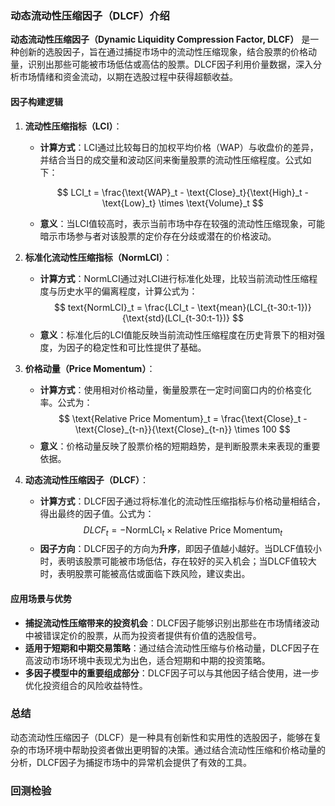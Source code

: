 ### 动态流动性压缩因子（DLCF）介绍

**动态流动性压缩因子（Dynamic Liquidity Compression Factor, DLCF）** 是一种创新的选股因子，旨在通过捕捉市场中的流动性压缩现象，结合股票的价格动量，识别出那些可能被市场低估或高估的股票。DLCF因子利用价量数据，深入分析市场情绪和资金流动，以期在选股过程中获得超额收益。

#### 因子构建逻辑

1. **流动性压缩指标（LCI）**：

   - **计算方式**：LCI通过比较每日的加权平均价格（WAP）与收盘价的差异，并结合当日的成交量和波动区间来衡量股票的流动性压缩程度。公式如下：

     $$
     LCI_t = \frac{\text{WAP}_t - \text{Close}_t}{\text{High}_t - \text{Low}_t} \times \text{Volume}_t
     $$
   - **意义**：当LCI值较高时，表示当前市场中存在较强的流动性压缩现象，可能暗示市场参与者对该股票的定价存在分歧或潜在的价格波动。
2. **标准化流动性压缩指标（NormLCI）**：

   - **计算方式**：NormLCI通过对LCI进行标准化处理，比较当前流动性压缩程度与历史水平的偏离程度，计算公式为：
     $$
     text{NormLCI}_t = \frac{LCI_t - \text{mean}(LCI_{t-30:t-1})}{\text{std}(LCI_{t-30:t-1})}
     $$
   - **意义**：标准化后的LCI值能反映当前流动性压缩程度在历史背景下的相对强度，为因子的稳定性和可比性提供了基础。
3. **价格动量（Price Momentum）**：

   - **计算方式**：使用相对价格动量，衡量股票在一定时间窗口内的价格变化率。公式为：
     $$
     \text{Relative Price Momentum}_t = \frac{\text{Close}_t - \text{Close}_{t-n}}{\text{Close}_{t-n}} \times 100
     $$
   - **意义**：价格动量反映了股票价格的短期趋势，是判断股票未来表现的重要依据。
4. **动态流动性压缩因子（DLCF）**：

   - **计算方式**：DLCF因子通过将标准化的流动性压缩指标与价格动量相结合，得出最终的因子值。公式为：
     $$
     DLCF_t = -\text{NormLCI}_t \times \text{Relative Price Momentum}_t
     $$
   - **因子方向**：DLCF因子的方向为**升序**，即因子值越小越好。当DLCF值较小时，表明该股票可能被市场低估，存在较好的买入机会；当DLCF值较大时，表明股票可能被高估或面临下跌风险，建议卖出。

#### 应用场景与优势

- **捕捉流动性压缩带来的投资机会**：DLCF因子能够识别出那些在市场情绪波动中被错误定价的股票，从而为投资者提供有价值的选股信号。
- **适用于短期和中期交易策略**：通过结合流动性压缩与价格动量，DLCF因子在高波动市场环境中表现尤为出色，适合短期和中期的投资策略。
- **多因子模型中的重要组成部分**：DLCF因子可以与其他因子结合使用，进一步优化投资组合的风险收益特性。

### 总结

动态流动性压缩因子（DLCF）是一种具有创新性和实用性的选股因子，能够在复杂的市场环境中帮助投资者做出更明智的决策。通过结合流动性压缩和价格动量的分析，DLCF因子为捕捉市场中的异常机会提供了有效的工具。


### 回测检验
